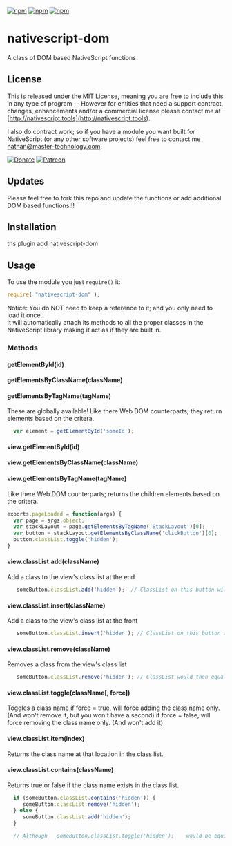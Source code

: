 [![npm](https://img.shields.io/npm/v/nativescript-dom.svg)](https://www.npmjs.com/package/nativescript-dom)
[![npm](https://img.shields.io/npm/l/nativescript-dom.svg)](https://www.npmjs.com/package/nativescript-dom)
[![npm](https://img.shields.io/npm/dt/nativescript-dom.svg?label=npm%20d%2fls)](https://www.npmjs.com/package/nativescript-dom)

# nativescript-dom
A class of DOM based NativeScript functions

## License

This is released under the MIT License, meaning you are free to include this in any type of program -- However for entities that need a support contract, changes, enhancements and/or a commercial license please contact me at [http://nativescript.tools](http://nativescript.tools).

I also do contract work; so if you have a module you want built for NativeScript (or any other software projects) feel free to contact me [nathan@master-technology.com](mailto://nathan@master-technology.com).

[![Donate](https://img.shields.io/badge/Donate-PayPal-brightgreen.svg?style=plastic)](https://www.paypal.com/cgi-bin/webscr?cmd=_donations&business=HN8DDMWVGBNQL&lc=US&item_name=Nathanael%20Anderson&item_number=nativescript%2ddom&no_note=1&no_shipping=1&currency_code=USD&bn=PP%2dDonationsBF%3ax%3aNonHosted)
[![Patreon](https://img.shields.io/badge/Pledge-Patreon-brightgreen.svg?style=plastic)](https://www.patreon.com/NathanaelA)

## Updates

Please feel free to fork this repo and update the functions or add additional DOM based functions!!!


## Installation 

tns plugin add nativescript-dom  


## Usage

To use the  module you just `require()` it:

```js
require( "nativescript-dom" );
```

Notice: You do NOT need to keep a reference to it; and you only need to load it once.  
It will automatically attach its methods to all the proper classes in the NativeScript library making it act as if they are built in.

 
### Methods

#### getElementById(id)
#### getElementsByClassName(className)
#### getElementsByTagName(tagName)
These are globally available!  Like there Web DOM counterparts; they return elements based on the critera.
```js
  var element = getElementById('someId');
```

#### view.getElementById(id)
#### view.getElementsByClassName(className)
#### view.getElementsByTagName(tagName)
Like there Web DOM counterparts; returns the children elements based on the critera.
```js
exports.pageLoaded = function(args) {
  var page = args.object;
  var stackLayout = page.getElementsByTagName('StackLayout')[0];
  var button = stackLayout.getElementsByClassName('clickButton')[0];
  button.classList.toggle('hidden');
}
```


#### view.classList.add(className)
Add a class to the view's class list at the end
```js
   someButton.classList.add('hidden');  // ClassList on this button will be "class1 class2 classx hidden"
```

#### view.classList.insert(className)
Add a class to the view's class list at the front
```js
   someButton.classList.insert('hidden'); // ClassList on this button will be "hidden class1 class2 classx"
```

#### view.classList.remove(className)
Removes a class from the view's class list
```js
   someButton.classList.remove('hidden'); // ClassList would then equal "class1 class2 class3"
```
   
#### view.classList.toggle(className[, force])
Toggles a class name
if force = true, will force adding the class name only.     (And won't remove it, but you won't have a second)
if force = false, will force removing the class name only.  (And won't add it)

#### view.classList.item(index) 
Returns the class name at that location in the class list.

#### view.classList.contains(className)
Returns true or false if the class name exists in the class list.
```js
  if (someButton.classList.contains('hidden')) {
     someButton.classList.remove('hidden');
  } else {
     someButton.classList.add('hidden');
  }

  // Although   someButton.classList.toggle('hidden');    would be equivelent to the 5 lines above.
```

